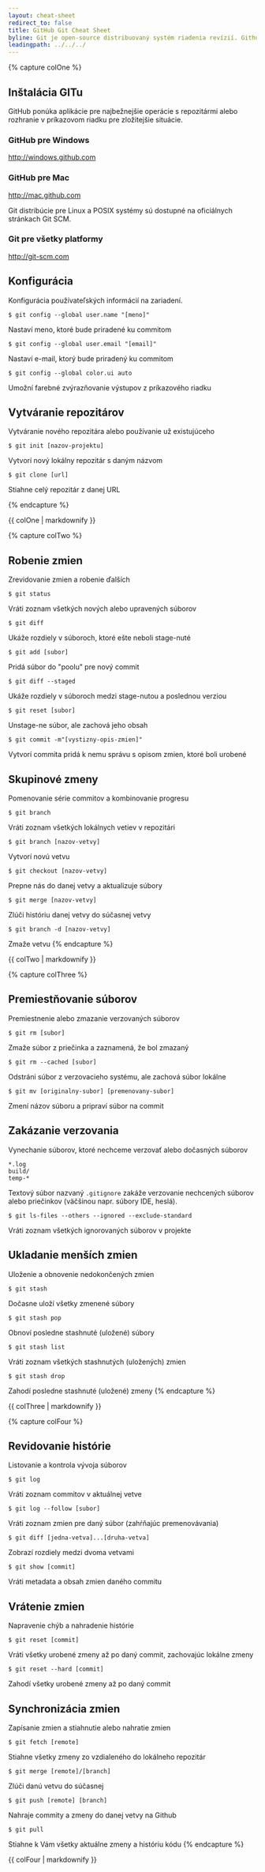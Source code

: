 ```yaml
---
layout: cheat-sheet
redirect_to: false
title: GitHub Git Cheat Sheet
byline: Git je open-source distribuovaný systém riadenia revízií. Github je služba, na ktorej je možné tieto revízie (repozitáre, projekty) hostovať. Tento cheat sheet sumarizuje bežne používané Git príkazy pre rýchlu referenciu.
leadingpath: ../../../
---
```


{% capture colOne %}
## Inštalácia GITu
GitHub ponúka aplikácie pre najbežnejšie operácie s repozitármi alebo rozhranie v príkazovom riadku pre zložitejšie situácie.

### GitHub pre Windows
http://windows.github.com

### GitHub pre Mac
http://mac.github.com

Git distribúcie pre Linux a POSIX systémy sú dostupné na oficiálnych stránkach Git SCM.

### Git pre všetky platformy
http://git-scm.com

## Konfigurácia
Konfigurácia používateľských informácií na zariadení.

```$ git config --global user.name "[meno]"```

Nastaví meno, ktoré bude priradené ku commitom


```$ git config --global user.email "[email]"```

Nastaví e-mail, ktorý bude priradený ku commitom

```$ git config --global color.ui auto```

Umožní farebné zvýrazňovanie výstupov z príkazového riadku


## Vytváranie repozitárov
Vytváranie nového repozitára alebo používanie už existujúceho


```$ git init [nazov-projektu]```

Vytvorí nový lokálny repozitár s daným názvom


```$ git clone [url]```

Stiahne celý repozitár z danej URL

{% endcapture %}
<div class="col-md-6">
{{ colOne | markdownify }}
</div>


{% capture colTwo %}

## Robenie zmien
Zrevidovanie zmien a robenie ďalších


```$ git status```

Vráti zoznam všetkých nových alebo upravených súborov


```$ git diff```

Ukáže rozdiely v súboroch, ktoré ešte neboli stage-nuté


```$ git add [subor]```

Pridá súbor do "poolu" pre nový commit


```$ git diff --staged```

Ukáže rozdiely v súboroch medzi stage-nutou a poslednou verziou


```$ git reset [subor]```

Unstage-ne súbor, ale zachová jeho obsah


```$ git commit -m"[vystizny-opis-zmien]"```

Vytvorí commita pridá k nemu správu s opisom zmien, ktoré boli urobené

## Skupinové zmeny
Pomenovanie série commitov a kombinovanie progresu


```$ git branch```

Vráti zoznam všetkých lokálnych vetiev v repozitári


```$ git branch [nazov-vetvy]```

Vytvorí novú vetvu


```$ git checkout [nazov-vetvy]```

Prepne nás do danej vetvy a aktualizuje súbory


```$ git merge [nazov-vetvy]```

Zlúči históriu danej vetvy do súčasnej vetvy


```$ git branch -d [nazov-vetvy]```

Zmaže vetvu
{% endcapture %}
<div class="col-md-6">
{{ colTwo | markdownify }}
</div>
<div class="clearfix"></div>


{% capture colThree %}
## Premiestňovanie súborov
Premiestnenie alebo zmazanie verzovaných súborov


```$ git rm [subor]```

Zmaže súbor z priečinka a zaznamená, že bol zmazaný


```$ git rm --cached [subor]```

Odstráni súbor z verzovacieho systému, ale zachová súbor lokálne


```$ git mv [originalny-subor] [premenovany-subor]```

Zmení názov súboru a pripraví súbor na commit

## Zakázanie verzovania
Vynechanie súborov, ktoré nechceme verzovať alebo dočasných súborov

```
*.log
build/
temp-*
```

Textový súbor nazvaný `.gitignore` zakáže verzovanie nechcených súborov alebo priečinkov (väčšinou napr. súbory IDE, heslá).


```$ git ls-files --others --ignored --exclude-standard```

Vráti zoznam všetkých ignorovaných súborov v projekte

##  Ukladanie menších zmien
Uloženie a obnovenie nedokončených zmien


```$ git stash```

Dočasne uloží všetky zmenené súbory


```$ git stash pop```

Obnoví posledne stashnuté (uložené) súbory


```$ git stash list```

Vráti zoznam všetkých stashnutých (uložených) zmien


```$ git stash drop```

Zahodí posledne stashnuté (uložené) zmeny
{% endcapture %}
<div class="col-md-6">
{{ colThree | markdownify }}
</div>

{% capture colFour %}
## Revidovanie histórie
Listovanie a kontrola vývoja súborov


```$ git log```

Vráti zoznam commitov v aktuálnej vetve


```$ git log --follow [subor]```

Vráti zoznam zmien pre daný súbor (zahŕňajúc premenovávania)


```$ git diff [jedna-vetva]...[druha-vetva]```

Zobrazí rozdiely medzi dvoma vetvami


```$ git show [commit]```

Vráti metadata a obsah zmien daného commitu

## Vrátenie zmien
Napravenie chýb a nahradenie histórie


```$ git reset [commit]```

Vráti všetky urobené zmeny až po daný commit, zachovajúc lokálne zmeny


```$ git reset --hard [commit]```

Zahodí všetky urobené zmeny až po daný commit

## Synchronizácia zmien
Zapísanie zmien a stiahnutie alebo nahratie zmien


```$ git fetch [remote]```

Stiahne všetky zmeny zo vzdialeného do lokálneho repozitár


```$ git merge [remote]/[branch]```

Zlúči danú vetvu do súčasnej


```$ git push [remote] [branch]```

Nahraje commity a zmeny do danej vetvy na Github


```$ git pull```

Stiahne k Vám všetky aktuálne zmeny a históriu kódu
{% endcapture %}
<div class="col-md-6">
{{ colFour | markdownify }}
</div>
